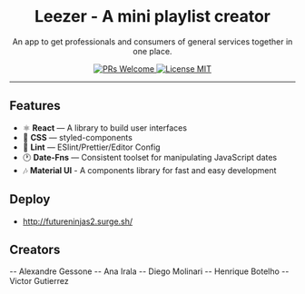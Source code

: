 <h1 align="center">
<br>

<br>
<br>
Leezer - A mini playlist creator
</h1>

<p align="center">An app to get professionals and consumers of general services together in one place.</p>

<p align="center">
  <a href="http://makeapullrequest.com">
    <img src="https://img.shields.io/badge/PRs-welcome-brightgreen.svg?style=flat-square" alt="PRs Welcome">
  </a>
  <a href="https://opensource.org/licenses/MIT">
    <img src="https://img.shields.io/badge/license-MIT-blue.svg?style=flat-square" alt="License MIT">
    </a>

</p>

<hr />

## Features

-   ⚛ **React** — A library to build user interfaces
-   💅 **CSS** — styled-components
-   💖 **Lint** — ESlint/Prettier/Editor Config
-   🕐 **Date-Fns** — Consistent toolset for manipulating JavaScript dates
-   🎶 **Material UI** - A components library for fast and easy development

## Deploy

-   http://futureninjas2.surge.sh/

## Creators

-- Alexandre Gessone
-- Ana Irala
-- Diego Molinari
-- Henrique Botelho
-- Victor Gutierrez
